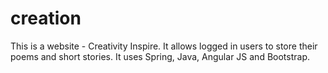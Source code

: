 # creation
This is a website - Creativity Inspire.  It allows logged in users to store their poems and short stories. 
It uses Spring, Java, Angular JS and Bootstrap.







